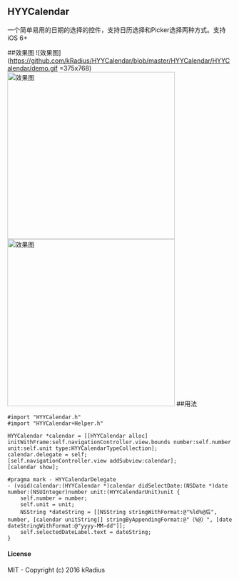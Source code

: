 ## HYYCalendar
一个简单易用的日期的选择的控件，支持日历选择和Picker选择两种方式。支持iOS 6+

##效果图
![效果图](https://github.com/kRadius/HYYCalendar/blob/master/HYYCalendar/HYYCalendar/demo.gif =375x768)
<img src="http://7xpoeq.com1.z0.glb.clouddn.com/demo.gif" alt="效果图" width="375"/>
<img src="https://github.com/kRadius/HYYCalendar/blob/master/HYYCalendar/HYYCalendar/demo.gif" alt="效果图" width="375"/>
##用法
```objc
#import "HYYCalendar.h"
#import "HYYCalendar+Helper.h"
```
    
```objc
HYYCalendar *calendar = [[HYYCalendar alloc] initWithFrame:self.navigationController.view.bounds number:self.number unit:self.unit type:HYYCalendarTypeCollection];
calendar.delegate = self;
[self.navigationController.view addSubview:calendar];
[calendar show];
```


```objc
#pragma mark - HYYCalendarDelegate
- (void)calendar:(HYYCalendar *)calendar didSelectDate:(NSDate *)date number:(NSUInteger)number unit:(HYYCalendarUnit)unit {
    self.number = number;
    self.unit = unit;
    NSString *dateString = [[NSString stringWithFormat:@"%ld%@后", number, [calendar unitString]] stringByAppendingFormat:@"（%@）", [date dateStringWithFormat:@"yyyy-MM-dd"]];
    self.selectedDateLabel.text = dateString;
}

```


#### License

MIT - Copyright (c) 2016 kRadius
